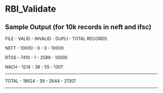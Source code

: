 # RBI_Validate

Sample Output (for 10k records in neft and ifsc)
------------------------------------------------

FILE	 - 	VALID	 - 	INVALID	 - 	DUPLI	 - 	TOTAL RECORDS

NEFT	 - 	10000	 - 	0	       - 	0	     - 	10000

RTGS	 - 	7410	 - 	1	       - 	2589	 - 	10000

NACH	 - 	1214	 - 	38	     - 	55	   - 	1307

------------------------------------------------------------------------------

TOTAL	 - 	18624	 - 	39	     - 	2644	 - 	21307

------------------------------------------------------------------------------
